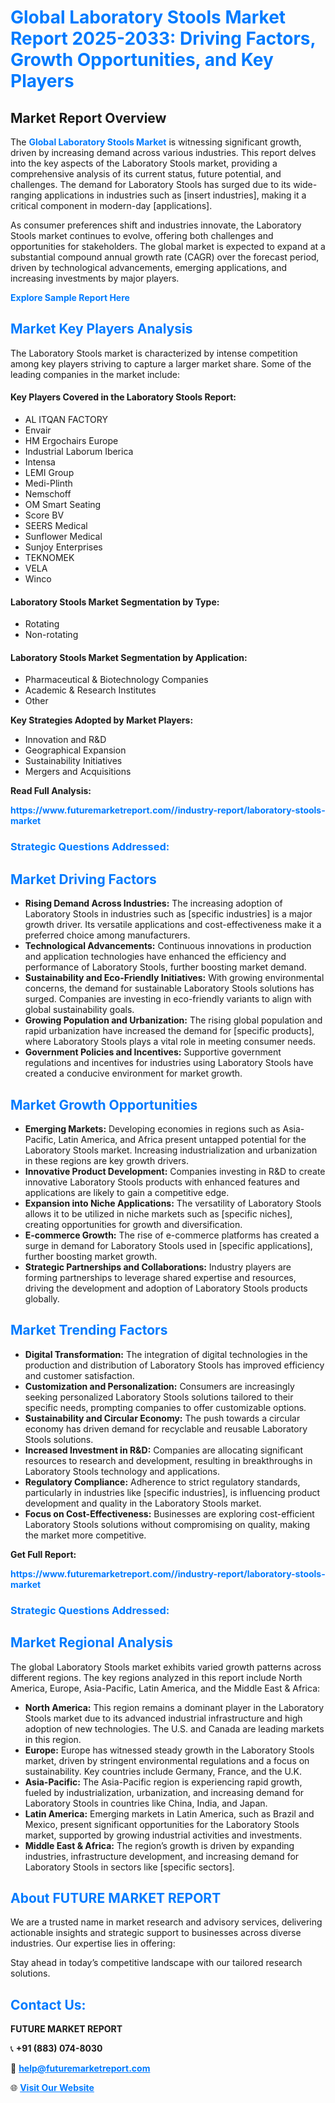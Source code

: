<h1 style="color: #007BFF;">Global Laboratory Stools Market Report 2025-2033: Driving Factors, Growth Opportunities, and Key Players</h1>

<section id="overview">
<h2>Market Report Overview</h2>
<p>The <a href="https://www.futuremarketreport.com//industry-report/laboratory-stools-market" style="color: #007BFF; text-decoration: none;"><strong>Global Laboratory Stools Market</strong></a> is witnessing significant growth, driven by increasing demand across various industries. This report delves into the key aspects of the Laboratory Stools market, providing a comprehensive analysis of its current status, future potential, and challenges. The demand for Laboratory Stools has surged due to its wide-ranging applications in industries such as [insert industries], making it a critical component in modern-day [applications].</p>
<p>As consumer preferences shift and industries innovate, the Laboratory Stools market continues to evolve, offering both challenges and opportunities for stakeholders. The global market is expected to expand at a substantial compound annual growth rate (CAGR) over the forecast period, driven by technological advancements, emerging applications, and increasing investments by major players.</p>
</section>

<section id="overview">
<p><a href="https://www.futuremarketreport.com//request-sample/reportId=48927" style="color: #007BFF; text-decoration: none;"><strong>Explore Sample Report Here</strong></a></p>
</section>

<section id="key-players">
<h2 style="color: #007BFF;">Market Key Players Analysis</h2>
<p>The Laboratory Stools market is characterized by intense competition among key players striving to capture a larger market share. Some of the leading companies in the market include:</p>
<h4>Key Players Covered in the Laboratory Stools Report:</h4>
<ul><li>AL ITQAN FACTORY</li><li>Envair</li><li>HM Ergochairs Europe</li><li>Industrial Laborum Iberica</li><li>Intensa</li><li>LEMI Group</li><li>Medi-Plinth</li><li>Nemschoff</li><li>OM Smart Seating</li><li>Score BV</li><li>SEERS Medical</li><li>Sunflower Medical</li><li>Sunjoy Enterprises</li><li>TEKNOMEK</li><li>VELA</li><li>Winco</li></ul>
<h4>Laboratory Stools Market Segmentation by Type:</h4>
<ul><li>Rotating</li><li>Non-rotating</li></ul>

<h4>Laboratory Stools Market Segmentation by Application:</h4>
<ul><li>Pharmaceutical &amp; Biotechnology Companies</li><li>Academic &amp; Research Institutes</li><li>Other</li></ul>
<p><strong>Key Strategies Adopted by Market Players:</strong></p>
<ul>
<li>Innovation and R&D</li>
<li>Geographical Expansion</li>
<li>Sustainability Initiatives</li>
<li>Mergers and Acquisitions</li>
</ul>
</section>

<section>
<p><strong>Read Full Analysis: </strong></p><a href="https://www.futuremarketreport.com//industry-report/laboratory-stools-market" style="color: #007BFF; text-decoration: none;"><strong>https://www.futuremarketreport.com//industry-report/laboratory-stools-market</strong></a>
<h3 style="color: #007BFF;">Strategic Questions Addressed:</h3>
</section>

<section id="driving-factors">
<h2 style="color: #007BFF;">Market Driving Factors</h2>
<ul>
<li><strong>Rising Demand Across Industries:</strong> The increasing adoption of Laboratory Stools in industries such as [specific industries] is a major growth driver. Its versatile applications and cost-effectiveness make it a preferred choice among manufacturers.</li>
<li><strong>Technological Advancements:</strong> Continuous innovations in production and application technologies have enhanced the efficiency and performance of Laboratory Stools, further boosting market demand.</li>
<li><strong>Sustainability and Eco-Friendly Initiatives:</strong> With growing environmental concerns, the demand for sustainable Laboratory Stools solutions has surged. Companies are investing in eco-friendly variants to align with global sustainability goals.</li>
<li><strong>Growing Population and Urbanization:</strong> The rising global population and rapid urbanization have increased the demand for [specific products], where Laboratory Stools plays a vital role in meeting consumer needs.</li>
<li><strong>Government Policies and Incentives:</strong> Supportive government regulations and incentives for industries using Laboratory Stools have created a conducive environment for market growth.</li>
</ul>
</section>

<section id="growth-opportunities">
<h2 style="color: #007BFF;">Market Growth Opportunities</h2>
<ul>
<li><strong>Emerging Markets:</strong> Developing economies in regions such as Asia-Pacific, Latin America, and Africa present untapped potential for the Laboratory Stools market. Increasing industrialization and urbanization in these regions are key growth drivers.</li>
<li><strong>Innovative Product Development:</strong> Companies investing in R&D to create innovative Laboratory Stools products with enhanced features and applications are likely to gain a competitive edge.</li>
<li><strong>Expansion into Niche Applications:</strong> The versatility of Laboratory Stools allows it to be utilized in niche markets such as [specific niches], creating opportunities for growth and diversification.</li>
<li><strong>E-commerce Growth:</strong> The rise of e-commerce platforms has created a surge in demand for Laboratory Stools used in [specific applications], further boosting market growth.</li>
<li><strong>Strategic Partnerships and Collaborations:</strong> Industry players are forming partnerships to leverage shared expertise and resources, driving the development and adoption of Laboratory Stools products globally.</li>
</ul>
</section>

<section id="trending-factors">
<h2 style="color: #007BFF;">Market Trending Factors</h2>
<ul>
<li><strong>Digital Transformation:</strong> The integration of digital technologies in the production and distribution of Laboratory Stools has improved efficiency and customer satisfaction.</li>
<li><strong>Customization and Personalization:</strong> Consumers are increasingly seeking personalized Laboratory Stools solutions tailored to their specific needs, prompting companies to offer customizable options.</li>
<li><strong>Sustainability and Circular Economy:</strong> The push towards a circular economy has driven demand for recyclable and reusable Laboratory Stools solutions.</li>
<li><strong>Increased Investment in R&D:</strong> Companies are allocating significant resources to research and development, resulting in breakthroughs in Laboratory Stools technology and applications.</li>
<li><strong>Regulatory Compliance:</strong> Adherence to strict regulatory standards, particularly in industries like [specific industries], is influencing product development and quality in the Laboratory Stools market.</li>
<li><strong>Focus on Cost-Effectiveness:</strong> Businesses are exploring cost-efficient Laboratory Stools solutions without compromising on quality, making the market more competitive.</li>
</ul>
</section>

<section>
<p><strong>Get Full Report: </strong></p><a href="https://www.futuremarketreport.com//industry-report/laboratory-stools-market" style="color: #007BFF; text-decoration: none;"><strong>https://www.futuremarketreport.com//industry-report/laboratory-stools-market</strong></a>
<h3 style="color: #007BFF;">Strategic Questions Addressed:</h3>
</section>


<section id="regional-analysis">
<h2 style="color: #007BFF;">Market Regional Analysis</h2>
<p>The global Laboratory Stools market exhibits varied growth patterns across different regions. The key regions analyzed in this report include North America, Europe, Asia-Pacific, Latin America, and the Middle East & Africa:</p>
<ul>
<li><strong>North America:</strong> This region remains a dominant player in the Laboratory Stools market due to its advanced industrial infrastructure and high adoption of new technologies. The U.S. and Canada are leading markets in this region.</li>
<li><strong>Europe:</strong> Europe has witnessed steady growth in the Laboratory Stools market, driven by stringent environmental regulations and a focus on sustainability. Key countries include Germany, France, and the U.K.</li>
<li><strong>Asia-Pacific:</strong> The Asia-Pacific region is experiencing rapid growth, fueled by industrialization, urbanization, and increasing demand for Laboratory Stools in countries like China, India, and Japan.</li>
<li><strong>Latin America:</strong> Emerging markets in Latin America, such as Brazil and Mexico, present significant opportunities for the Laboratory Stools market, supported by growing industrial activities and investments.</li>
<li><strong>Middle East & Africa:</strong> The region’s growth is driven by expanding industries, infrastructure development, and increasing demand for Laboratory Stools in sectors like [specific sectors].</li>
</ul>
</section>

<footer>
<h2 style="color: #007BFF;">About FUTURE MARKET REPORT</h2>
<p>We are a trusted name in market research and advisory services, delivering actionable insights and strategic support to businesses across diverse industries. Our expertise lies in offering:</p>

<p>Stay ahead in today’s competitive landscape with our tailored research solutions.</p>

<h2 style="color: #007BFF;">Contact Us:</h2>
<p><strong>FUTURE MARKET REPORT</strong></p>
<p>📞 <strong>+91 (883) 074-8030</strong></p>
<p>📧 <strong><a href="mailto:help@futuremarketreport.com" style="color: #007BFF;">help@futuremarketreport.com</a></strong></p>
<p>🌐 <strong><a href="https://www.futuremarketreport.com/" style="color: #007BFF;">Visit Our Website</a></strong></p>
</footer>